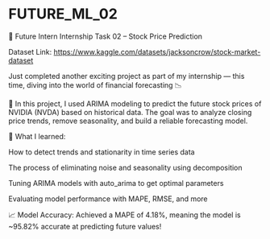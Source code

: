 # FUTURE_ML_02
🚀 Future Intern Internship Task 02 – Stock Price Prediction

Dataset Link: https://www.kaggle.com/datasets/jacksoncrow/stock-market-dataset

Just completed another exciting project as part of my internship — this time, diving into the world of financial forecasting 📉

🔎 In this project, I used ARIMA modeling to predict the future stock prices of NVIDIA (NVDA) based on historical data. The goal was to analyze closing price trends, remove seasonality, and build a reliable forecasting model.

🧠 What I learned:

How to detect trends and stationarity in time series data

The process of eliminating noise and seasonality using decomposition

Tuning ARIMA models with auto_arima to get optimal parameters

Evaluating model performance with MAPE, RMSE, and more

📈 Model Accuracy:
Achieved a MAPE of 4.18%, meaning the model is ~95.82% accurate at predicting future values!
